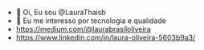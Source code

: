 - 👋 Oi, Eu sou @LauraThaisb
- 👀 Eu me interesso por tecnologia e qualidade
- https://medium.com/@laurabrasiloliveira
- https://www.linkedin.com/in/laura-oliveira-5603b9a3/

<!---
LauraThaisb/LauraThaisb is a ✨ special ✨ repository because its `README.md` (this file) appears on your GitHub profile.
You can click the Preview link to take a look at your changes.
--->
